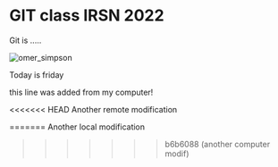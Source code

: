 # GIT class IRSN 2022

Git is  ..... 

![omer_simpson](https://media0.giphy.com/media/V0IdVIIW1y5d6/200.gif)

Today is friday

this line was added from my computer! 

<<<<<<< HEAD
Another remote modification 

=======
Another local modification 
>>>>>>> b6b6088 (another computer modif)
